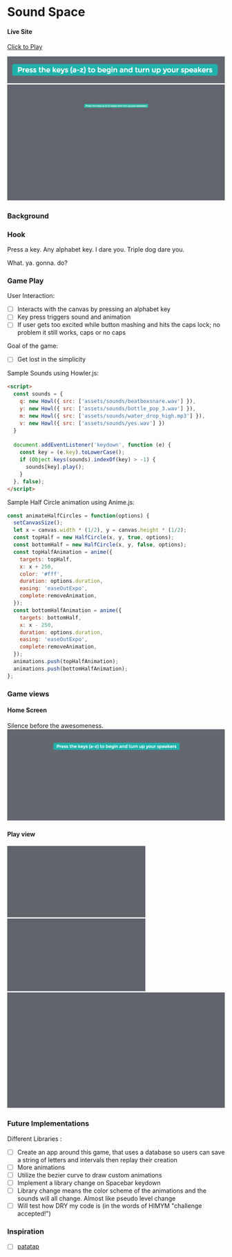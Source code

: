 # Sound Space
#### Live Site
[Click to Play](https://iamsammak.github.io/soundspace/)

![header](./assets/images/header.png)
![gameplay4](./assets/images/gameplay4.gif)


### Background

<!-- A visual exploration of the human perception to sounds and moving objects
https://www.sitepoint.com/animating-the-dom-with-anime-js/ -->

### Hook

Press a key. Any alphabet key. I dare you. Triple dog dare you.

What. ya. gonna. do?

### Game Play

User Interaction:

- [ ] Interacts with the canvas by pressing an alphabet key
- [ ] Key press triggers sound and animation
- [ ] If user gets too excited while button mashing and hits the caps lock; no problem it still works, caps or no caps

Goal of the game:

- [ ] Get lost in the simplicity

Sample Sounds using Howler.js:

```html
<script>
  const sounds = {
    q: new Howl({ src: ['assets/sounds/beatboxsnare.wav'] }),
    y: new Howl({ src: ['assets/sounds/bottle_pop_3.wav'] }),
    m: new Howl({ src: ['assets/sounds/water_drop_high.mp3'] }),
    v: new Howl({ src: ['assets/sounds/yes.wav'] })
  }

  document.addEventListener('keydown', function (e) {
    const key = (e.key).toLowerCase();
    if (Object.keys(sounds).indexOf(key) > -1) {
      sounds[key].play();
    }
  }, false);
</script>
```

Sample Half Circle animation using Anime.js:

```js
const animateHalfCircles = function(options) {
  setCanvasSize();
  let x = canvas.width * (1/2), y = canvas.height * (1/2);
  const topHalf = new HalfCircle(x, y, true, options);
  const bottomHalf = new HalfCircle(x, y, false, options);
  const topHalfAnimation = anime({
    targets: topHalf,
    x: x + 250,
    color: '#fff',
    duration: options.duration,
    easing: 'easeOutExpo',
    complete:removeAnimation,
  });
  const bottomHalfAnimation = anime({
    targets: bottomHalf,
    x: x - 250,
    duration: options.duration,
    easing: 'easeOutExpo',
    complete:removeAnimation,
  });
  animations.push(topHalfAnimation);
  animations.push(bottomHalfAnimation);
};
```

### Game views

#### Home Screen
Silence before the awesomeness.
![homepage](./assets/images/homepage.png)

#### Play view
![gameplay](./assets/images/gameplay1.gif)
![gameplay2](./assets/images/gameplay2.gif)
![gameplay3](./assets/images/gameplay3.gif)

### Future Implementations

Different Libraries :

- [ ] Create an app around this game, that uses a database so users can save a string of letters and intervals then replay their creation
- [ ] More animations
- [ ] Utilize the bezier curve to draw custom animations
- [ ] Implement a library change on Spacebar keydown
- [ ] Library change means the color scheme of the animations and the sounds will all change. Almost like pseudo level change
- [ ] Will test how DRY my code is (in the words of HIMYM "challenge accepted!")

### Inspiration
- [ ] [patatap](http://www.patatap.com/)
